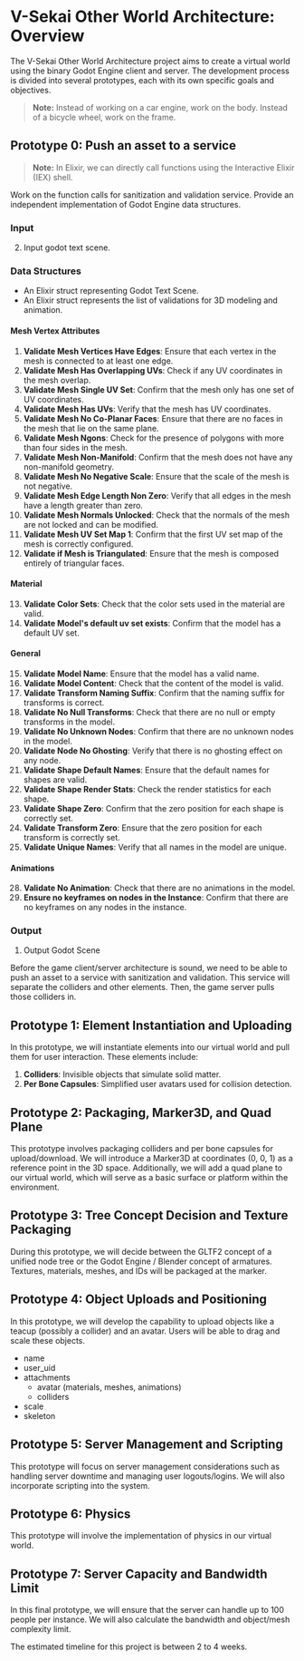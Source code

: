 # V-Sekai Other World Architecture: Overview

The V-Sekai Other World Architecture project aims to create a virtual world using the binary Godot Engine client and server. The development process is divided into several prototypes, each with its own specific goals and objectives.

> **Note:** Instead of working on a car engine, work on the body. Instead of a bicycle wheel, work on the frame.

## Prototype 0: Push an asset to a service

> **Note:** In Elixir, we can directly call functions using the Interactive Elixir (IEX) shell.

Work on the function calls for sanitization and validation service. Provide an independent implementation of Godot Engine data structures.

### Input

2. Input godot text scene.

### Data Structures

- An Elixir struct representing Godot Text Scene.
- An Elixir struct represents the list of validations for 3D modeling and animation.

#### Mesh Vertex Attributes

1. **Validate Mesh Vertices Have Edges**: Ensure that each vertex in the mesh is connected to at least one edge.
2. **Validate Mesh Has Overlapping UVs**: Check if any UV coordinates in the mesh overlap.
3. **Validate Mesh Single UV Set**: Confirm that the mesh only has one set of UV coordinates.
4. **Validate Mesh Has UVs**: Verify that the mesh has UV coordinates.
5. **Validate Mesh No Co-Planar Faces**: Ensure that there are no faces in the mesh that lie on the same plane.
6. **Validate Mesh Ngons**: Check for the presence of polygons with more than four sides in the mesh.
7. **Validate Mesh Non-Manifold**: Confirm that the mesh does not have any non-manifold geometry.
8. **Validate Mesh No Negative Scale**: Ensure that the scale of the mesh is not negative.
9. **Validate Mesh Edge Length Non Zero**: Verify that all edges in the mesh have a length greater than zero.
10. **Validate Mesh Normals Unlocked**: Check that the normals of the mesh are not locked and can be modified.
11. **Validate Mesh UV Set Map 1**: Confirm that the first UV set map of the mesh is correctly configured.
12. **Validate if Mesh is Triangulated**: Ensure that the mesh is composed entirely of triangular faces.

#### Material

13. **Validate Color Sets**: Check that the color sets used in the material are valid.
14. **Validate Model's default uv set exists**: Confirm that the model has a default UV set.

#### General

15. **Validate Model Name**: Ensure that the model has a valid name.
16. **Validate Model Content**: Check that the content of the model is valid.
17. **Validate Transform Naming Suffix**: Confirm that the naming suffix for transforms is correct.
19. **Validate No Null Transforms**: Check that there are no null or empty transforms in the model.
20. **Validate No Unknown Nodes**: Confirm that there are no unknown nodes in the model.
21. **Validate Node No Ghosting**: Verify that there is no ghosting effect on any node.
22. **Validate Shape Default Names**: Ensure that the default names for shapes are valid.
23. **Validate Shape Render Stats**: Check the render statistics for each shape.
24. **Validate Shape Zero**: Confirm that the zero position for each shape is correctly set.
25. **Validate Transform Zero**: Ensure that the zero position for each transform is correctly set.
26. **Validate Unique Names**: Verify that all names in the model are unique.

#### Animations

28. **Validate No Animation**: Check that there are no animations in the model.
29. **Ensure no keyframes on nodes in the Instance**: Confirm that there are no keyframes on any nodes in the instance.

### Output

1. Output Godot Scene

Before the game client/server architecture is sound, we need to be able to push an asset to a service with sanitization and validation. This service will separate the colliders and other elements. Then, the game server pulls those colliders in.

## Prototype 1: Element Instantiation and Uploading

In this prototype, we will instantiate elements into our virtual world and pull them for user interaction. These elements include:

1. **Colliders**: Invisible objects that simulate solid matter.
2. **Per Bone Capsules**: Simplified user avatars used for collision detection.

## Prototype 2: Packaging, Marker3D, and Quad Plane

This prototype involves packaging colliders and per bone capsules for upload/download. We will introduce a Marker3D at coordinates (0, 0, 1) as a reference point in the 3D space. Additionally, we will add a quad plane to our virtual world, which will serve as a basic surface or platform within the environment.

## Prototype 3: Tree Concept Decision and Texture Packaging

During this prototype, we will decide between the GLTF2 concept of a unified node tree or the Godot Engine / Blender concept of armatures. Textures, materials, meshes, and IDs will be packaged at the marker.

## Prototype 4: Object Uploads and Positioning

In this prototype, we will develop the capability to upload objects like a teacup (possibly a collider) and an avatar. Users will be able to drag and scale these objects.

- name
- user_uid
- attachments
  - avatar (materials, meshes, animations)
  - colliders
- scale
- skeleton

## Prototype 5: Server Management and Scripting

This prototype will focus on server management considerations such as handling server downtime and managing user logouts/logins. We will also incorporate scripting into the system.

## Prototype 6: Physics

This prototype will involve the implementation of physics in our virtual world.

## Prototype 7: Server Capacity and Bandwidth Limit

In this final prototype, we will ensure that the server can handle up to 100 people per instance. We will also calculate the bandwidth and object/mesh complexity limit.

The estimated timeline for this project is between 2 to 4 weeks.
